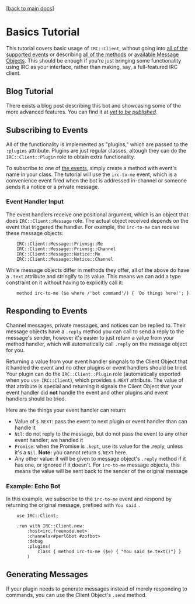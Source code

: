[[back to main docs]](../README.md#documentation-map)

# Basics Tutorial

This tutorial covers basic usage of `IRC::Client`, without going into
[all of the supported events](02-event-reference.md) or describing
[all of the methods](03-method-reference.md) or [available Message
Objects](04-message-objects.md). This should be enough
if you're just bringing some functionality using IRC as your interface, rather
than making, say, a full-featured IRC client.

## Blog Tutorial

There exists a blog post describing this bot and showcasing some of the
more advanced features. You can find it at [*yet to be published*](#).

## Subscribing to Events

All of the functionality is implemented as "plugins," which are passed to
the `:plugins` attribute. Plugins are just regular classes, altough they can
do the `IRC::Client::Plugin` role to obtain extra functionality.

To subscribe to one of [the events](02-event-reference.md), simply
create a method with event's name in your class. The tutorial will use the
`irc-to-me` event, which is a convenience event fired when the bot is addressed
in-channel or someone sends it a notice or a private message.

### Event Handler Input

The event handlers receive one positional argument, which is an object
that does `IRC::Client::Message` role. The actual object received depends
on the event that triggered the handler. For example, the `irc-to-me` can
receive these message objects:

```perl6
    IRC::Client::Message::Privmsg::Me
    IRC::Client::Message::Privmsg::Channel
    IRC::Client::Message::Notice::Me
    IRC::Client::Message::Notice::Channel
```

While message objects differ in methods they offer, all of the above do have
a `.text` attribute and stringify to its value. This means we can add a type
constraint on it without having to explicitly call it:

```perl6
    method irc-to-me ($e where /'bot command'/) { 'Do things here!'; }
```

## Responding to Events

Channel messages, private messages, and notices can be replied to. Their
message objects have a `.reply` method you can call to send a reply to the
message's sender, however it's easier to just return a value from your method
handler, which will automatically call `.reply` on the message object for you.

Returning a value from your event handler singnals to the Client Object that
it handled the event and no other plugins or event handlers should be tried.
Your plugin can do the `IRC::Client::Plugin` role (automatically exported
when you `use IRC::Client`), which provides `$.NEXT` attribute. The value
of that attribute is special and returning it signals the Client Object
that your event handler did **not** handle the event and other plugins and
event handlers should be tried.

Here are the things your event handler can return:

* Value of `$.NEXT`: pass the event to next plugin or event handler than can
handle it
* `Nil`: do not reply to the message, but do not pass the event to any other
event handler; we handled it
* `Promise`: when the Promise is `.kept`, use its value for the .reply, unless
it's a `Nil`. **Note:** you cannot return `$.NEXT` here.
* Any other value: it will be given to message object's `.reply` method if
it has one, or ignored if it doesn't. For `irc-to-me` message objects, this
means the value will be sent back to the sender of the original message

### Example: Echo Bot

In this example, we subscribe to the `irc-to-me` event and respond by returning
the original message, prefixed with `You said `.

```perl6
    use IRC::Client;

    .run with IRC::Client.new:
        :host<irc.freenode.net>
        :channels<#perl6bot #zofbot>
        :debug
        :plugins(
            class { method irc-to-me ($e) { "You said $e.text()"} }
        )
```

## Generating Messages

If your plugin needs to generate messages instead of merely responding to
commands, you can use the Client Object's `.send` method.
